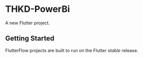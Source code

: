 # THKD-PowerBi

A new Flutter project.

## Getting Started

FlutterFlow projects are built to run on the Flutter _stable_ release.
